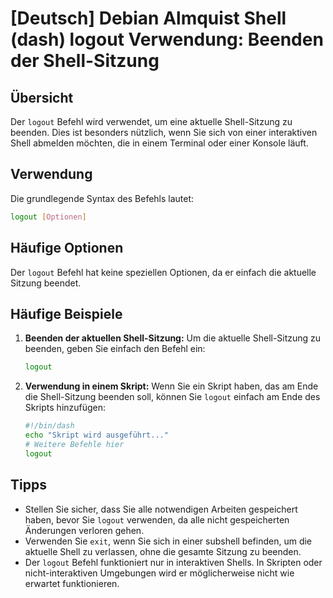 # [Deutsch] Debian Almquist Shell (dash) logout Verwendung: Beenden der Shell-Sitzung

## Übersicht
Der `logout` Befehl wird verwendet, um eine aktuelle Shell-Sitzung zu beenden. Dies ist besonders nützlich, wenn Sie sich von einer interaktiven Shell abmelden möchten, die in einem Terminal oder einer Konsole läuft.

## Verwendung
Die grundlegende Syntax des Befehls lautet:

```sh
logout [Optionen]
```

## Häufige Optionen
Der `logout` Befehl hat keine speziellen Optionen, da er einfach die aktuelle Sitzung beendet. 

## Häufige Beispiele

1. **Beenden der aktuellen Shell-Sitzung:**
   Um die aktuelle Shell-Sitzung zu beenden, geben Sie einfach den Befehl ein:
   ```sh
   logout
   ```

2. **Verwendung in einem Skript:**
   Wenn Sie ein Skript haben, das am Ende die Shell-Sitzung beenden soll, können Sie `logout` einfach am Ende des Skripts hinzufügen:
   ```sh
   #!/bin/dash
   echo "Skript wird ausgeführt..."
   # Weitere Befehle hier
   logout
   ```

## Tipps
- Stellen Sie sicher, dass Sie alle notwendigen Arbeiten gespeichert haben, bevor Sie `logout` verwenden, da alle nicht gespeicherten Änderungen verloren gehen.
- Verwenden Sie `exit`, wenn Sie sich in einer subshell befinden, um die aktuelle Shell zu verlassen, ohne die gesamte Sitzung zu beenden.
- Der `logout` Befehl funktioniert nur in interaktiven Shells. In Skripten oder nicht-interaktiven Umgebungen wird er möglicherweise nicht wie erwartet funktionieren.